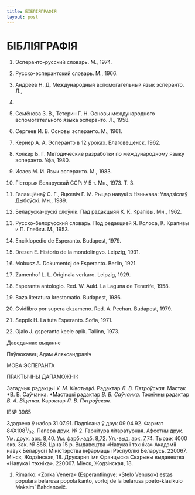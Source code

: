 ```yaml
---
title: БІБЛІЯГРАФІЯ
layout: post
---
```

# БІБЛІЯГРАФІЯ

1. Эсперанто-русский словарь. М., 1974.

2. Русско-эсперантский словарь. М., 1966.

3. Андреев Н. Д. Международный вспомогательный язык эсперанто. Л.,
1957.

4. Семёнова З. В., Тетерин Г. Н. Основы международного вспомогательного
языка эсперанто. Л., 1958.

5. Сергеев И. В. Основы эсперанто. М., 1961.

6. Кернер А. А. Эсперанто в 12 уроках. Благовещенск, 1962.

7. Колкер Б. Г. Методические разработки по международному языку
эсперанто. Уфа, 1980.

8. Исаев М. И. Язык эсперанто. М., 1983.

9. Гісторыя Беларускай ССР: У 5 т. Мн., 1973. Т. 3.

10. Галакціёнаў С. Г., Яцкевіч Г. М. Рыцар навукі з Нянькава:
Уладзіслаў Дыбоўскі. Мн., 1989.

11. Беларуска-рускі слоўнік. Пад рэдакцыяй К. К. Крапівы. Мн., 1962.

12. Русско-белорусский словарь. Под редакцией Я. Колоса, К. Крапивы и
П. Глебки. М., 1953.

13. Enciklopedio de Esperanto. Budapest, 1979.

14. Drezen E. Historio de la mondolingvo. Leipzig, 1931.

15. Mobusz A. Dokumentoj de Esperanto. Berlin, 1921.

16. Zamenhof L. L. Originala verkaro. Leipzig, 1929.

17. Esperanta antologio. Red. W. Auld. La Laguna de Tenerife, 1958.

18. Baza literatura krestomatio. Budapest, 1986.

19. Gvidlibro por supera ekzameno. Red. A. Pechan. Budapest, 1979.

20. Seppik H. La tuta Esperanto. Sofia, 1971.

21. Ojalo J. gsperanto keele opik. Tallinn, 1973.

Даведачнае выданне 

Паўлюкавец Адам Аляксандравіч

МОВА ЭСПЕРАНТА 

ПРАКТЫЧНЫ ДАПАМОЖНІК

Загадчык рэдакцыі *У. М. Ківатыцкі.* Рэдактар *Л. В. Пятроўская.* Мастак
*В. В. Саўчанка. *Мастацкі рэдактар *В. В. Саўчанка.* Тэхнічны рэдактар
*В. А. Віценка.* Карэктар *Л. В. Пятроўская.*

ІБ№ 3965

Здадзена ў набор 31.07.91. Падпісана ў друк 09.04.92. Фармат
84Х108<sup>1</sup>/<sub>32</sub>. Папера друк. № 2. Гарнітура
літаратурная. Афсетны друк. Ум. друк. арк. 8,40. Ум.
фарб.-адб. 8,72. Ул.-выд. арк. 7,74. Тыраж 4000 экз. Зак. № 858.
Цана 15 р. Выдавецтва «Навука і тэхніка» Акадэміі навук Беларусі і
Міністэрства інфармацыі Рэспублікі Беларусь. 220067. Мінск,
Жодзінская, 18. Друкарня імя Францыска Скарыны выдавецтва
«Навука і тэхніка». 220067. Мінск, Жодзінская, 18.

1.   Rimarko: «Zorka Venera» (Esperantlingve: «Stelo Venuso») estas
    populara belarusa popola kanto, vortoj de la belarusa
    poeto-klasikulo Maksim´ Bahdanoviĉ.
